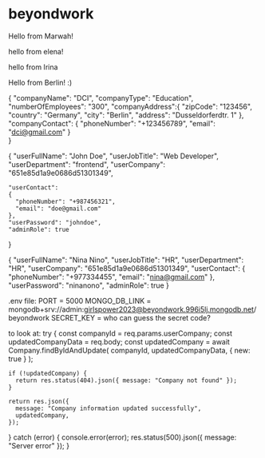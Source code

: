 # beyondwork

Hello from Marwah!

hello from elena!

hello from Irina

Hello from Berlin!
:)

{
"companyName": "DCI",
"companyType": "Education",
"numberOfEmployees": "300",
"companyAddress":{
"zipCode": "123456",
"country": "Germany",
"city": "Berlin",
"address": "Dusseldorferdtr. 1"
},
"companyContact": {
"phoneNumber": "+123456789",
"email": "dci@gmail.com"
}  
}

{
"userFullName": "John Doe",
"userJobTitle": "Web Developer",
"userDepartment": "frontend",
"userCompany": "651e85d1a9e0686d51301349",

    "userContact":
    {
      "phoneNumber": "+987456321",
      "email": "doe@gmail.com"
    },
    "userPassword": "johndoe",
    "adminRole": true

}

{
"userFullName": "Nina Nino",
"userJobTitle": "HR",
"userDepartment": "HR",
"userCompany": "651e85d1a9e0686d51301349",
"userContact":
{
"phoneNumber": "+977334455",
"email": "nina@gmail.com"
},
"userPassword": "ninanono",
"adminRole": true
}

.env file:
PORT = 5000
MONGO_DB_LINK = mongodb+srv://admin:girlspower2023@beyondwork.996i5lj.mongodb.net/beyondwork
SECRET_KEY = who can guess the secret code?

to look at: 
  try {
    const companyId = req.params.userCompany;
    const updatedCompanyData = req.body;
    const updatedCompany = await Company.findByIdAndUpdate(
      companyId,
      updatedCompanyData,
      { new: true }
    );

    if (!updatedCompany) {
      return res.status(404).json({ message: "Company not found" });
    }

    return res.json({
      message: "Company information updated successfully",
      updatedCompany,
    });
  } catch (error) {
    console.error(error);
    res.status(500).json({ message: "Server error" });
  }